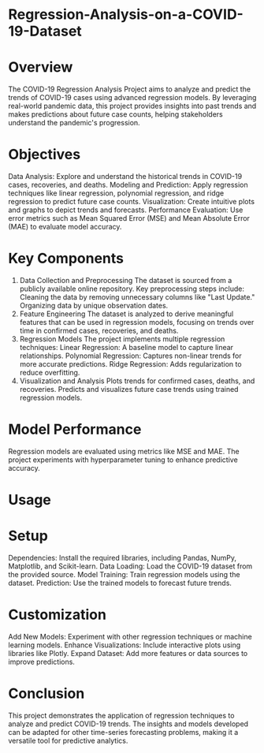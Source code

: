 # Regression-Analysis-on-a-COVID-19-Dataset
# Overview
The COVID-19 Regression Analysis Project aims to analyze and predict the trends of COVID-19 cases using advanced regression models. By leveraging real-world pandemic data, this project provides insights into past trends and makes predictions about future case counts, helping stakeholders understand the pandemic's progression.

# Objectives
Data Analysis: Explore and understand the historical trends in COVID-19 cases, recoveries, and deaths.
Modeling and Prediction: Apply regression techniques like linear regression, polynomial regression, and ridge regression to predict future case counts.
Visualization: Create intuitive plots and graphs to depict trends and forecasts.
Performance Evaluation: Use error metrics such as Mean Squared Error (MSE) and Mean Absolute Error (MAE) to evaluate model accuracy.

# Key Components
1. Data Collection and Preprocessing
The dataset is sourced from a publicly available online repository.
Key preprocessing steps include:
Cleaning the data by removing unnecessary columns like "Last Update."
Organizing data by unique observation dates.
2. Feature Engineering
The dataset is analyzed to derive meaningful features that can be used in regression models, focusing on trends over time in confirmed cases, recoveries, and deaths.
3. Regression Models
The project implements multiple regression techniques:
Linear Regression: A baseline model to capture linear relationships.
Polynomial Regression: Captures non-linear trends for more accurate predictions.
Ridge Regression: Adds regularization to reduce overfitting.
4. Visualization and Analysis
Plots trends for confirmed cases, deaths, and recoveries.
Predicts and visualizes future case trends using trained regression models.

# Model Performance
Regression models are evaluated using metrics like MSE and MAE.
The project experiments with hyperparameter tuning to enhance predictive accuracy.

# Usage
# Setup
Dependencies: Install the required libraries, including Pandas, NumPy, Matplotlib, and Scikit-learn.
Data Loading: Load the COVID-19 dataset from the provided source.
Model Training: Train regression models using the dataset.
Prediction: Use the trained models to forecast future trends.

# Customization
Add New Models: Experiment with other regression techniques or machine learning models.
Enhance Visualizations: Include interactive plots using libraries like Plotly.
Expand Dataset: Add more features or data sources to improve predictions.

# Conclusion
This project demonstrates the application of regression techniques to analyze and predict COVID-19 trends. The insights and models developed can be adapted for other time-series forecasting problems, making it a versatile tool for predictive analytics.
